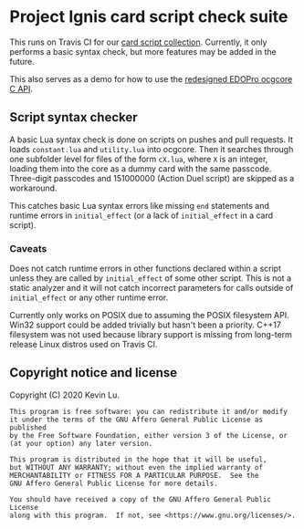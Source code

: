 # Project Ignis card script check suite

This runs on Travis CI for our [card script collection](https://github.com/ProjectIgnis/CardScripts). Currently, it only performs a basic syntax check, but more features may be added in the future. 

This also serves as a demo for how to use the [redesigned EDOPro ocgcore C API](https://github.com/edo9300/ygopro-core). 

## Script syntax checker

A basic Lua syntax check is done on scripts on pushes and pull requests. It loads `constant.lua` and `utility.lua` into ocgcore. Then it searches through one subfolder level for files of the form `cX.lua`, where `X` is an integer, loading them into the core as a dummy card with the same passcode. Three-digit passcodes and 151000000 (Action Duel script) are skipped as a workaround.

This catches basic Lua syntax errors like missing `end` statements and runtime errors in `initial_effect` (or a lack of `initial_effect` in a card script).

### Caveats

Does not catch runtime errors in other functions declared within a script unless they are called by `initial_effect` of some other script. This is not a static analyzer and it will not catch incorrect parameters for calls outside of `initial_effect` or any other runtime error.

Currently only works on POSIX due to assuming the POSIX filesystem API. Win32 support could be added trivially but hasn't been a priority. C++17 filesystem was not used because library support is missing from long-term release Linux distros used on Travis CI.

## Copyright notice and license

Copyright (C) 2020  Kevin Lu.
```
This program is free software: you can redistribute it and/or modify
it under the terms of the GNU Affero General Public License as published
by the Free Software Foundation, either version 3 of the License, or
(at your option) any later version.

This program is distributed in the hope that it will be useful,
but WITHOUT ANY WARRANTY; without even the implied warranty of
MERCHANTABILITY or FITNESS FOR A PARTICULAR PURPOSE.  See the
GNU Affero General Public License for more details.

You should have received a copy of the GNU Affero General Public License
along with this program.  If not, see <https://www.gnu.org/licenses/>.
```
